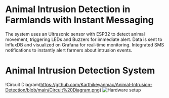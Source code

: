 # Animal Intrusion Detection in Farmlands with Instant Messaging
The system uses an Ultrasonic sensor with ESP32 to detect animal movement, triggering LEDs and Buzzers for immediate alert. Data is sent to InfluxDB and visualized on Grafana for real-time monitoring. Integrated SMS notifications to instantly alert farmers about intrusion events.

# Animal Intrusion Detection System

!Circuit Diagram(https://github.com/Karthikeyanmac/Animal-Intrusion-Detection/blob/main/Circuit%20Diagram.png)
![Hardware setup](Images/Hardware_Setup.jpeg)


